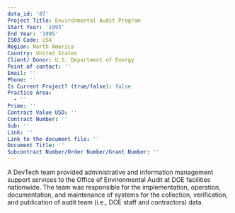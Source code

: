 ```yaml
---
data_id: '87'
Project Title: Environmental Audit Program
Start Year: '1993'
End Year: '1995'
ISO3 Code: USA
Region: North America
Country: United States
Client/ Donor: U.S. Department of Energy
Point of contact: ''
Email: ''
Phone: ''
Is Current Project? (true/false): false
Practice Area:
  - ''
Prime: ''
Contract Value USD: ''
Contract Number: ''
Sub: ''
Link: ''
Link to the document file: ''
Document Title: ''
Subcontract Number/Order Number/Grant Number: ''
---
```


A DevTech team provided administrative and information management support services to the Office of Environmental Audit at DOE facilities nationwide. The team was responsible for the implementation, operation, documentation, and maintenance of systems for the collection, verification, and publication of audit team (i.e., DOE staff and contractors) data.